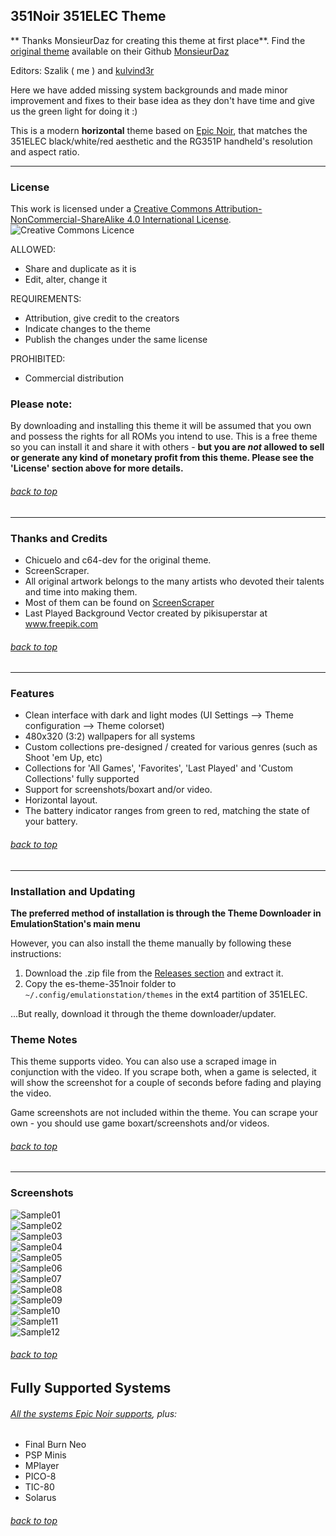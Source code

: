 ## 351Noir 351ELEC Theme

** Thanks MonsieurDaz for creating this theme at first place**. Find the [original theme](https://github.com/MonsieurDaz/es-theme-351noir) available on their Github [MonsieurDaz](https://github.com/MonsieurDaz)

Editors: Szalik ( me ) and [kulvind3r](https://github.com/kulvind3r)

Here we have added missing system backgrounds and made minor improvement and fixes to their base idea as they don't have time and give us the green light for doing it :)

This is a modern **horizontal** theme based on [Epic Noir](https://github.com/c64-dev/es-theme-epicnoir), that matches the 351ELEC black/white/red aesthetic and the RG351P handheld's resolution and aspect ratio.

---

### License

This work is licensed under a [Creative Commons Attribution-NonCommercial-ShareAlike 4.0 International License](http://creativecommons.org/licenses/by-nc-sa/4.0/). \
![Creative Commons Licence](https://i.creativecommons.org/l/by-nc-sa/4.0/88x31.png "Creative Commons Licence")

ALLOWED:
- Share and duplicate as it is
- Edit, alter, change it

REQUIREMENTS:
- Attribution, give credit to the creators
- Indicate changes to the theme
- Publish the changes under the same license

PROHIBITED:
- Commercial distribution

### Please note:
By downloading and installing this theme it will be assumed that you own and possess the rights for all ROMs you intend to use. This is a free theme so you can install it and share it with others - **but you are *not* allowed to sell or generate any kind of monetary profit from this theme. Please see the 'License' section above for more details.**

###### [back to top](https://github.com/szalik-rg351/es-theme-351elec-351noir#351-noir-351elec-theme)

---

### Thanks and Credits
* Chicuelo and c64-dev for the original theme.
* ScreenScraper.
* All original artwork belongs to the many artists who devoted their talents and time into making them.
* Most of them can be found on [ScreenScraper](https://www.screenscraper.fr/)
* Last Played Background Vector created by pikisuperstar at www.freepik.com

###### [back to top](https://github.com/szalik-rg351/es-theme-351elec-351noir#351-noir-351elec-theme)

---

### Features

* Clean interface with dark and light modes (UI Settings --> Theme configuration --> Theme colorset)
* 480x320 (3:2) wallpapers for all systems
* Custom collections pre-designed / created for various genres (such as Shoot 'em Up, etc)
* Collections for 'All Games', 'Favorites', 'Last Played' and 'Custom Collections' fully supported
* Support for screenshots/boxart and/or video.
* Horizontal layout.
* The battery indicator ranges from green to red, matching the state of your battery.

###### [back to top](https://github.com/szalik-rg351/es-theme-351elec-351noir#351-noir-351elec-theme)

---

### Installation and Updating

**The preferred method of installation is through the Theme Downloader in EmulationStation's main menu**

However, you can also install the theme manually by following these instructions:
1. Download the .zip file from the [Releases section](https://github.com/szalik-rg351/es-theme-351elec-351noir/releases) and extract it.
2. Copy the es-theme-351noir folder to `~/.config/emulationstation/themes` in the ext4 partition of 351ELEC.

...But really, download it through the theme downloader/updater.

### Theme Notes

This theme supports video. You can also use a scraped image in conjunction with the video. If you scrape both, when a game is selected, it will show the screenshot for a couple of seconds before fading and playing the video.

Game screenshots are not included within the theme. You can scrape your own - you should use game boxart/screenshots and/or videos.

###### [back to top](https://github.com/szalik-rg351/es-theme-351elec-351noir#351-noir-351elec-theme)

---

### Screenshots

![Sample01](https://github.com/szalik-rg351/es-theme-351elec-351noir/blob/main/_art/samples/001.png) \
![Sample02](https://github.com/szalik-rg351/es-theme-351elec-351noir/blob/main/_art/samples/002.png) \
![Sample03](https://github.com/szalik-rg351/es-theme-351elec-351noir/blob/main/_art/samples/003.png) \
![Sample04](https://github.com/szalik-rg351/es-theme-351elec-351noir/blob/main/_art/samples/004.png) \
![Sample05](https://github.com/szalik-rg351/es-theme-351elec-351noir/blob/main/_art/samples/005.png) \
![Sample06](https://github.com/szalik-rg351/es-theme-351elec-351noir/blob/main/_art/samples/006.png) \
![Sample07](https://github.com/szalik-rg351/es-theme-351elec-351noir/blob/main/_art/samples/007.png) \
![Sample08](https://github.com/szalik-rg351/es-theme-351elec-351noir/blob/main/_art/samples/008.png) \
![Sample09](https://github.com/szalik-rg351/es-theme-351elec-351noir/blob/main/_art/samples/009.png) \
![Sample10](https://github.com/szalik-rg351/es-theme-351elec-351noir/blob/main/_art/samples/010.png) \
![Sample11](https://github.com/szalik-rg351/es-theme-351elec-351noir/blob/main/_art/samples/011.png) \
![Sample12](https://github.com/szalik-rg351/es-theme-351elec-351noir/blob/main/_art/samples/012.png)


###### [back to top](https://github.com/szalik-rg351/es-theme-351elec-351noir#351-noir-351elec-theme)

## Fully Supported Systems
###### [All the systems Epic Noir supports](https://github.com/c64-dev/es-theme-epicnoir#fully-supported-systems), plus:
* Final Burn Neo
* PSP Minis
* MPlayer
* PICO-8
* TIC-80
* Solarus

###### [back to top](https://github.com/szalik-rg351/es-theme-351elec-351noir#351-noir-351elec-theme)
